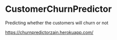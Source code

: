 # CustomerChurnPredictor
Predicting whether the customers will churn or not

https://churnpredictorzain.herokuapp.com/
